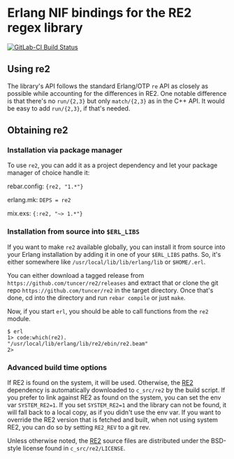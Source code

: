 # Erlang NIF bindings for the RE2 regex library

[![GitLab-CI Build Status](https://gitlab.com/tuncer/re2erl/badges/master/pipeline.svg)](https://gitlab.com/tuncer/re2erl/pipelines)

## Using re2

The library's API follows the standard Erlang/OTP `re` API as closely as possible
while accounting for the differences in RE2. One notable difference is that
there's no `run/{2,3}` but only `match/{2,3}` as in the C++ API. It would
be easy to add `run/{2,3}`, if that's needed.

## Obtaining re2

### Installation via package manager

To use `re2`, you can add it as a project dependency and let your
package manager of choice handle it:

rebar.config: `{re2, "1.*"}`

erlang.mk: `DEPS = re2`

mix.exs: `{:re2, "~> 1.*"}`

### Installation from source into `$ERL_LIBS`

If you want to make `re2` available globally, you can install it from source
into your Erlang installation by adding it in one of your `$ERL_LIBS` paths.
So, it's either somewhere like `/usr/local/lib/lib/erlang/lib` or `$HOME/.erl`.

You can either download a tagged release from
`https://github.com/tuncer/re2/releases` and extract that or clone the git
repo `https://github.com/tuncer/re2` in the target directory. Once that's
done, cd into the directory and run `rebar compile` or just `make`.

Now, if you start `erl`, you should be able to call functions from the
`re2` module.

```
$ erl
1> code:which(re2).
"/usr/local/lib/erlang/lib/re2/ebin/re2.beam"
2>
```
### Advanced build time options

If RE2 is found on the system, it will be used. Otherwise, the
[RE2](https://github.com/google/re2) dependency is automatically downloaded to
`c_src/re2` by the build script. If you prefer to link against RE2 as found on
the system, you can set the env var `SYSTEM_RE2=1`. If you set `SYSTEM_RE2=1` and
the library can not be found, it will fall back to a local copy, as if you
didn't use the env var. If you want to override the RE2 version that is fetched
and built, when not using system RE2, you can do so by setting `RE2_REV` to a
git rev.

Unless otherwise noted, the [RE2](https://github.com/google/re2) source files
are distributed under the BSD-style license found in `c_src/re2/LICENSE`.
